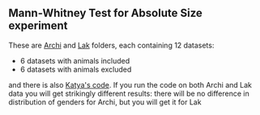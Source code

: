 ## Mann-Whitney Test for Absolute Size experiment

These are [Archi](https://github.com/bravobaker/SizeMatters/tree/main/27:06%20re-count%20MW%20for%20absolute%20size/ARCHI) and [Lak](https://github.com/bravobaker/SizeMatters/tree/main/27:06%20re-count%20MW%20for%20absolute%20size/LAK) folders, each containing 12 datasets:

* 6 datasets with animals included
* 6 datasets with animals excluded

and there is also [Katya's code](https://github.com/bravobaker/SizeMatters/blob/main/27:06%20re-count%20MW%20for%20absolute%20size/Mann_Whitney_Test.ipynb).
If you run the code on both Archi and Lak data you will get strikingly different results: there will be no difference in distribution of genders for Archi, but you will get it for Lak
